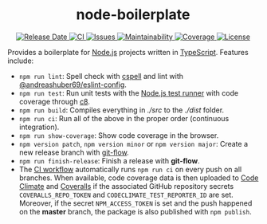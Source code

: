 <h1 align="center">
  node-boilerplate
</h1>
<p align="center">
  <a href="https://github.com/andreashuber69/node-boilerplate/releases">
    <img src="https://img.shields.io/github/release-date/andreashuber69/node-boilerplate.svg" alt="Release Date">
  </a>
  <a href="https://github.com/andreashuber69/node-boilerplate/actions/workflows/ci.yml">
    <img src="https://github.com/andreashuber69/node-boilerplate/actions/workflows/ci.yml/badge.svg" alt="CI">
  </a>
  <a href="https://github.com/andreashuber69/node-boilerplate/issues">
    <img src="https://img.shields.io/github/issues-raw/andreashuber69/node-boilerplate.svg" alt="Issues">
  </a>
  <a href="https://codeclimate.com/github/andreashuber69/node-boilerplate/maintainability">
    <img src="https://api.codeclimate.com/v1/badges/f3afec1c547d0c33bf94/maintainability" alt="Maintainability">
  </a>
  <a href="https://coveralls.io/github/andreashuber69/node-boilerplate?branch=develop">
    <img src="https://coveralls.io/repos/github/andreashuber69/node-boilerplate/badge.svg?branch=develop" alt="Coverage">
  </a>
  <a href="https://github.com/andreashuber69/node-boilerplate/blob/develop/LICENSE">
    <img src="https://img.shields.io/github/license/andreashuber69/node-boilerplate.svg" alt="License">
  </a>
</p>

Provides a boilerplate for [Node.js](https://nodejs.org/) projects written in
[TypeScript](https://www.typescriptlang.org/). Features include:

- `npm run lint`: Spell check with [cspell](https://www.npmjs.com/package/cspell) and lint with
  [@andreashuber69/eslint-config](https://www.npmjs.com/package/@andreashuber69/eslint-config).
- `npm run test`: Run unit tests with the [Node.js test runner](https://nodejs.org/docs/latest-v20.x/api/test.html) with
  code coverage through [c8](https://www.npmjs.com/package/c8).
- `npm run build`: Compiles everything in *./src* to the *./dist* folder.
- `npm run ci`: Run all of the above in the proper order (continuous integration).
- `npm run show-coverage`: Show code coverage in the browser.
- `npm version patch`, `npm version minor` or `npm version major`: Create a new release branch with
  [git-flow](https://nvie.com/posts/a-successful-git-branching-model/).
- `npm run finish-release`: Finish a release with **git-flow**.
- The [CI workflow](https://github.com/andreashuber69/node-boilerplate/blob/develop/.github/workflows/ci.yml)
  automatically runs `npm run ci` on every push on all branches. When available, code coverage data is then uploaded to
  [Code Climate](https://codeclimate.com/) and [Coveralls](https://coveralls.io/) if the associated GitHub repository
  secrets `COVERALLS_REPO_TOKEN` and `CODECLIMATE_TEST_REPORTER_ID` are set. Moreover, if the secret `NPM_ACCESS_TOKEN`
  is set and the push happened on the **master** branch, the package is also published with `npm publish`.
